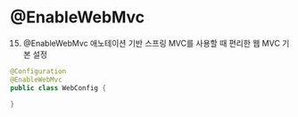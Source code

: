 @EnableWebMvc
===

15. @EnableWebMvc
애노테이션 기반 스프링 MVC를 사용할 때 편리한 웹 MVC 기본 설정
```java
@Configuration
@EnableWebMvc
public class WebConfig {

}
```
